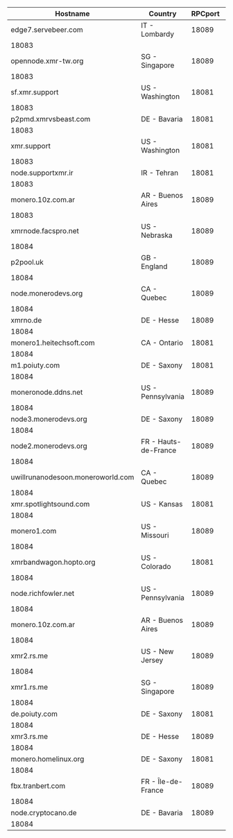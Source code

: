 Hostname | Country | RPCport | P2Pport
--- | --- | --- | ---
edge7.servebeer.com | IT - Lombardy | 18089
 | 18083
opennode.xmr-tw.org | SG - Singapore | 18089
 | 18083
sf.xmr.support | US - Washington | 18081
 | 18083
p2pmd.xmrvsbeast.com | DE - Bavaria | 18081
 | 18083
xmr.support | US - Washington | 18081
 | 18083
node.supportxmr.ir | IR - Tehran | 18081
 | 18083
monero.10z.com.ar | AR - Buenos Aires | 18089
 | 18083
xmrnode.facspro.net | US - Nebraska | 18089
 | 18084
p2pool.uk | GB - England | 18089
 | 18084
node.monerodevs.org | CA - Quebec | 18089
 | 18084
xmrno.de | DE - Hesse | 18089
 | 18084
monero1.heitechsoft.com | CA - Ontario | 18081
 | 18084
m1.poiuty.com | DE - Saxony | 18081
 | 18084
moneronode.ddns.net | US - Pennsylvania | 18089
 | 18084
node3.monerodevs.org | DE - Saxony | 18089
 | 18084
node2.monerodevs.org | FR - Hauts-de-France | 18089
 | 18084
uwillrunanodesoon.moneroworld.com | CA - Quebec | 18089
 | 18084
xmr.spotlightsound.com | US - Kansas | 18081
 | 18084
monero1.com | US - Missouri | 18089
 | 18084
xmrbandwagon.hopto.org | US - Colorado | 18081
 | 18084
node.richfowler.net | US - Pennsylvania | 18089
 | 18084
monero.10z.com.ar | AR - Buenos Aires | 18089
 | 18084
xmr2.rs.me | US - New Jersey | 18089
 | 18084
xmr1.rs.me | SG - Singapore | 18089
 | 18084
de.poiuty.com | DE - Saxony | 18081
 | 18084
xmr3.rs.me | DE - Hesse | 18089
 | 18084
monero.homelinux.org | DE - Saxony | 18081
 | 18084
fbx.tranbert.com | FR - Île-de-France | 18089
 | 18084
node.cryptocano.de | DE - Bavaria | 18089
 | 18084
